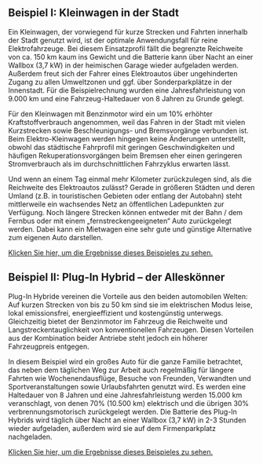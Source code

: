## Beispiel I: Kleinwagen in der Stadt

Ein Kleinwagen, der vorwiegend für kurze Strecken und Fahrten innerhalb der Stadt genutzt wird, ist der optimale Anwendungsfall für reine Elektrofahrzeuge. Bei diesem Einsatzprofil fällt die begrenzte Reichweite von ca. 150 km kaum ins Gewicht und die Batterie kann über Nacht an einer Wallbox (3,7 kW) in der heimischen Garage wieder aufgeladen werden. Außerdem freut sich der Fahrer eines Elektroautos über ungehinderten Zugang zu allen Umweltzonen und ggf. über Sonderparkplätze in der Innenstadt. Für die Beispielrechnung wurden eine Jahresfahrleistung von 9.000 km und eine Fahrzeug-Haltedauer von 8 Jahren zu Grunde gelegt. 

Für den Kleinwagen mit Benzinmotor wird ein um 10% erhöhter Kraftstoffverbrauch angenommen, weil das Fahren in der Stadt mit vielen Kurzstrecken sowie Beschleunigungs- und Bremsvorgänge verbunden ist. Beim Elektro-Kleinwagen werden hingegen keine Änderungen unterstellt, obwohl das städtische Fahrprofil mit geringen Geschwindigkeiten und häufigen Rekuperationsvorgängen beim Bremsen eher einen geringeren Stromverbrauch als im durchschnittlichen Fahrzyklus erwarten lässt.

Und wenn an einem Tag einmal mehr Kilometer zurückzulegen sind, als die Reichweite des Elektroautos zulässt? Gerade in größeren Städten und deren Umland (z.B. in touristischen Gebieten oder entlang der Autobahn) steht mittlerweile ein wachsendes Netz an öffentlichen Ladepunkten zur Verfügung. Noch längere Strecken können entweder mit der Bahn / dem Fernbus oder mit einem „fernstreckengeeigneten“ Auto zurückgelegt werden. Dabei kann ein Mietwagen eine sehr gute und günstige Alternative zum eigenen Auto darstellen.

[Klicken Sie hier, um die Ergebnisse dieses Beispieles zu sehen.](http://emob-kostenrechner.oeko.de/#/permalink?vehicles=%5B%7B%22acquisition_year%22%3A2017%2C%22holding_time%22%3A8%2C%22mileage%22%3A9000%2C%22energy_type%22%3A%22benzin%22%2C%22car_type%22%3A%22klein%22%2C%22charging_option%22%3A%22Wallbox%20bis%2022kW%22%2C%22fuel_consumption%22%3A6.86%2C%22maintenance_costs_total%22%3A314%2C%22maintenance_costs_repairs%22%3A151.2%2C%22maintenance_costs_inspection%22%3A98.28%2C%22maintenance_costs_tires%22%3A64.8%2C%22traffic%22%3A%22normaler%20Verkehr%22%2C%22maintenance_costs_charger%22%3A0%2C%22fleet_size%22%3A1%2C%22electricity_consumption%22%3A0%2C%22share_electric%22%3A49%2C%22second_charge%22%3Afalse%2C%22reichweite%22%3A150%2C%22residual_value_method%22%3A%22Methode%202%22%2C%22second_user_holding_time%22%3A6%2C%22second_user_yearly_mileage%22%3A10000%2C%22max_battery_charges%22%3A2500%2C%22energy_source%22%3A%22strom_mix%22%2C%22fixed_costs_car_tax%22%3A66.6%2C%22fixed_costs_insurance%22%3A721%2C%22fixed_costs_check_up%22%3A47.45%2C%22fixed_costs_total%22%3A835.05%2C%22praemie%22%3Atrue%2C%22acquisition_price%22%3A12279%2C%22inflationsrate%22%3A1.5%2C%22evolution_hydrocarbon_price_until_2050%22%3A2%2C%22evolution_elec_price_until_2020%22%3A1.3%2C%22evolution_elec_price_until_2030%22%3A-0.27999999999999997%2C%22evolution_elec_price_until_2050%22%3A-0.58%2C%22residual_value_fixed%22%3A2907%2C%22charging_option_cost%22%3A0%2C%22cash_bonus_amount%22%3A0%2C%22discount_rate%22%3A4%7D%2C%7B%22acquisition_year%22%3A2017%2C%22holding_time%22%3A8%2C%22mileage%22%3A9000%2C%22energy_type%22%3A%22BEV%22%2C%22car_type%22%3A%22klein%22%2C%22charging_option%22%3A%22Wallbox%203.7kW%22%2C%22fuel_consumption%22%3A6.24%2C%22maintenance_costs_total%22%3A287%2C%22maintenance_costs_repairs%22%3A123.98%2C%22maintenance_costs_inspection%22%3A98.28%2C%22maintenance_costs_tires%22%3A64.8%2C%22traffic%22%3A%22normaler%20Verkehr%22%2C%22maintenance_costs_charger%22%3A15%2C%22fleet_size%22%3A1%2C%22electricity_consumption%22%3A14.29%2C%22share_electric%22%3A49%2C%22second_charge%22%3Afalse%2C%22reichweite%22%3A150%2C%22residual_value_method%22%3A%22Methode%202%22%2C%22second_user_holding_time%22%3A6%2C%22second_user_yearly_mileage%22%3A10000%2C%22max_battery_charges%22%3A2500%2C%22energy_source%22%3A%22strom_mix%22%2C%22fixed_costs_car_tax%22%3A0%2C%22fixed_costs_insurance%22%3A721%2C%22fixed_costs_check_up%22%3A28.25%2C%22fixed_costs_total%22%3A749.25%2C%22praemie%22%3Atrue%2C%22acquisition_price%22%3A21194%2C%22inflationsrate%22%3A1.5%2C%22evolution_hydrocarbon_price_until_2050%22%3A2%2C%22evolution_elec_price_until_2020%22%3A1.3%2C%22evolution_elec_price_until_2030%22%3A-0.27999999999999997%2C%22evolution_elec_price_until_2050%22%3A-0.58%2C%22residual_value_fixed%22%3A5973%2C%22charging_option_cost%22%3A357%2C%22cash_bonus_amount%22%3A4000%2C%22discount_rate%22%3A4%7D%5D)

## Beispiel II: Plug-In Hybrid – der Alleskönner

Plug-In Hybride vereinen die Vorteile aus den beiden automobilen Welten: Auf kurzen Strecken von bis zu 50 km sind sie im elektrischen Modus leise, lokal emissionsfrei, energieeffizient und kostengünstig unterwegs. Gleichzeitig bietet der Benzinmotor im Fahrzeug die Reichweite und Langstreckentauglichkeit von konventionellen Fahrzeugen. Diesen Vorteilen aus der Kombination beider Antriebe steht jedoch ein höherer Fahrzeugpreis entgegen.

In diesem Beispiel wird ein großes Auto für die ganze Familie betrachtet, das neben dem täglichen Weg zur Arbeit auch regelmäßig für längere Fahrten wie Wochenendausflüge, Besuche von Freunden, Verwandten und Sportveranstaltungen sowie Urlaubsfahrten genutzt wird. Es werden eine Haltedauer von 8 Jahren und eine Jahresfahrleistung werden 15.000 km veranschlagt, von denen 70% (10.500 km) elektrisch und die übrigen 30% verbrennungsmotorisch zurückgelegt werden. Die Batterie des Plug-In Hybrids wird täglich über Nacht an einer Wallbox (3,7 kW) in 2-3 Stunden wieder aufgeladen, außerdem wird sie auf dem Firmenparkplatz nachgeladen.

[Klicken Sie hier, um die Ergebnisse dieses Beispieles zu sehen.](http://emob-kostenrechner.oeko.de/#/permalink?vehicles=%5B%7B%22acquisition_year%22%3A2017%2C%22holding_time%22%3A8%2C%22mileage%22%3A15000%2C%22energy_type%22%3A%22diesel%22%2C%22car_type%22%3A%22gro%C3%9F%22%2C%22charging_option%22%3A%22Wallbox%20bis%2022kW%22%2C%22fuel_consumption%22%3A5.84%2C%22maintenance_costs_total%22%3A752%2C%22maintenance_costs_repairs%22%3A309.6%2C%22maintenance_costs_inspection%22%3A195.3%2C%22maintenance_costs_tires%22%3A246.6%2C%22traffic%22%3A%22normaler%20Verkehr%22%2C%22maintenance_costs_charger%22%3A0%2C%22fleet_size%22%3A1%2C%22electricity_consumption%22%3A0%2C%22share_electric%22%3A49%2C%22second_charge%22%3Afalse%2C%22reichweite%22%3A150%2C%22residual_value_method%22%3A%22Methode%202%22%2C%22second_user_holding_time%22%3A6%2C%22second_user_yearly_mileage%22%3A10000%2C%22max_battery_charges%22%3A2500%2C%22energy_source%22%3A%22strom_mix%22%2C%22fixed_costs_car_tax%22%3A227.01%2C%22fixed_costs_insurance%22%3A1093%2C%22fixed_costs_check_up%22%3A47.45%2C%22fixed_costs_total%22%3A1367.46%2C%22praemie%22%3Atrue%2C%22inflationsrate%22%3A1.5%2C%22evolution_hydrocarbon_price_until_2050%22%3A2%2C%22evolution_elec_price_until_2020%22%3A1.3%2C%22evolution_elec_price_until_2030%22%3A-0.27999999999999997%2C%22evolution_elec_price_until_2050%22%3A-0.58%2C%22charging_option_cost%22%3A0%2C%22cash_bonus_amount%22%3A0%2C%22discount_rate%22%3A4%7D%2C%7B%22acquisition_year%22%3A2017%2C%22holding_time%22%3A8%2C%22mileage%22%3A15000%2C%22energy_type%22%3A%22hybrid-benzin%22%2C%22car_type%22%3A%22gro%C3%9F%22%2C%22charging_option%22%3A%22Wallbox%203.7kW%22%2C%22fuel_consumption%22%3A6.95%2C%22maintenance_costs_total%22%3A801%2C%22maintenance_costs_repairs%22%3A311.4%2C%22maintenance_costs_inspection%22%3A198%2C%22maintenance_costs_tires%22%3A291.6%2C%22traffic%22%3A%22normaler%20Verkehr%22%2C%22maintenance_costs_charger%22%3A15%2C%22fleet_size%22%3A1%2C%22electricity_consumption%22%3A20%2C%22share_electric%22%3A70%2C%22second_charge%22%3Atrue%2C%22reichweite%22%3A50%2C%22residual_value_method%22%3A%22Methode%202%22%2C%22second_user_holding_time%22%3A6%2C%22second_user_yearly_mileage%22%3A10000%2C%22max_battery_charges%22%3A2500%2C%22energy_source%22%3A%22strom_mix%22%2C%22fixed_costs_car_tax%22%3A48%2C%22fixed_costs_insurance%22%3A1025%2C%22fixed_costs_check_up%22%3A47.45%2C%22fixed_costs_total%22%3A1120.45%2C%22praemie%22%3Atrue%2C%22inflationsrate%22%3A1.5%2C%22evolution_hydrocarbon_price_until_2050%22%3A2%2C%22evolution_elec_price_until_2020%22%3A1.3%2C%22evolution_elec_price_until_2030%22%3A-0.27999999999999997%2C%22evolution_elec_price_until_2050%22%3A-0.58%2C%22charging_option_cost%22%3A357%2C%22cash_bonus_amount%22%3A3000%2C%22discount_rate%22%3A4%7D%5D)